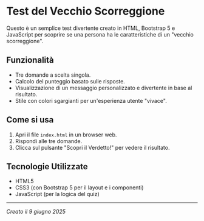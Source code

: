 # Test del Vecchio Scorreggione

Questo è un semplice test divertente creato in HTML, Bootstrap 5 e JavaScript per scoprire se una persona ha le caratteristiche di un "vecchio scorreggione".

## Funzionalità

- Tre domande a scelta singola.
- Calcolo del punteggio basato sulle risposte.
- Visualizzazione di un messaggio personalizzato e divertente in base al risultato.
- Stile con colori sgargianti per un'esperienza utente "vivace".

## Come si usa

1. Apri il file `index.html` in un browser web.
2. Rispondi alle tre domande.
3. Clicca sul pulsante "Scopri il Verdetto!" per vedere il risultato.

## Tecnologie Utilizzate

* HTML5
* CSS3 (con Bootstrap 5 per il layout e i componenti)
* JavaScript (per la logica del quiz)

---
*Creato il 9 giugno 2025*